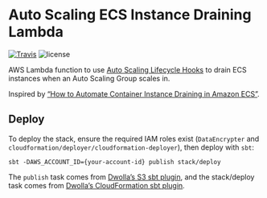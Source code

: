 # Auto Scaling ECS Instance Draining Lambda

[![Travis](https://img.shields.io/travis/Dwolla/autoscaling-ecs-draining-lambda.svg?style=flat-square)](https://travis-ci.org/Dwolla/autoscaling-ecs-draining-lambda)
![license](https://img.shields.io/github/license/Dwolla/autoscaling-ecs-draining-lambda.svg?style=flat-square)

AWS Lambda function to use [Auto Scaling Lifecycle Hooks](https://docs.aws.amazon.com/autoscaling/ec2/userguide/lifecycle-hooks.html) to drain ECS instances when an Auto Scaling Group scales in.

Inspired by [“How to Automate Container Instance Draining in Amazon ECS”](https://aws.amazon.com/blogs/compute/how-to-automate-container-instance-draining-in-amazon-ecs/).

## Deploy

To deploy the stack, ensure the required IAM roles exist (`DataEncrypter` and `cloudformation/deployer/cloudformation-deployer`), then deploy with `sbt`:

```ShellSession
sbt -DAWS_ACCOUNT_ID={your-account-id} publish stack/deploy
```

The `publish` task comes from [Dwolla’s S3 sbt plugin](https://github.com/Dwolla/sbt-s3-publisher), and the stack/deploy task comes from [Dwolla’s CloudFormation sbt plugin](https://github.com/Dwolla/sbt-cloudformation-stack).
